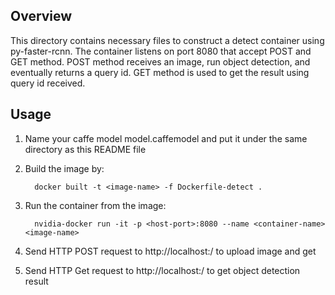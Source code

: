 ## Overview
This directory contains necessary files to construct a detect container using py-faster-rcnn.
The container listens on port 8080 that accept POST and GET method.
POST method receives an image, run object detection, and eventually returns a query id.
GET method is used to get the result using query id received.

## Usage

1. Name your caffe model model.caffemodel and put it under the same directory as this README file
2. Build the image by:

         docker built -t <image-name> -f Dockerfile-detect .             

3. Run the container from the image:

         nvidia-docker run -it -p <host-port>:8080 --name <container-name> <image-name>

4. Send HTTP POST request to http://localhost:<host-port>/ to upload image and get <query-id>
5. Send HTTP Get request to http://localhost:<host-port>/<query-id> to get object detection result

